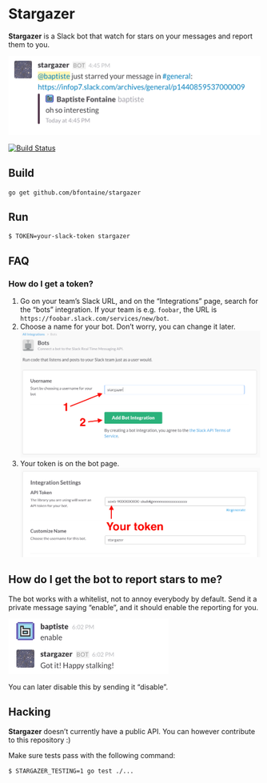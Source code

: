 # Stargazer

**Stargazer** is a Slack bot that watch for stars on your messages and report
them to you.

![](imgs/starred-msg.png)

[![Build Status](https://travis-ci.org/bfontaine/stargazer.svg)](https://travis-ci.org/bfontaine/stargazer)

## Build

    go get github.com/bfontaine/stargazer

## Run

    $ TOKEN=your-slack-token stargazer

## FAQ

### How do I get a token?

1. Go on your team’s Slack URL, and on the “Integrations” page, search for the
   “bots” integration. If your team is e.g. `foobar`, the URL is
   `https://foobar.slack.com/services/new/bot`.
2. Choose a name for your bot. Don’t worry, you can change it later.
   ![](imgs/create-bot.png)
3. Your token is on the bot page.
   ![](imgs/token.png)

## How do I get the bot to report stars to me?

The bot works with a whitelist, not to annoy everybody by default. Send it a
private message saying “enable”, and it should enable the reporting for you.

![](imgs/enable.png)

You can later disable this by sending it “disable”.

## Hacking

**Stargazer** doesn’t currently have a public API. You can however contribute
to this repository :)

Make sure tests pass with the following command:

    $ STARGAZER_TESTING=1 go test ./...

